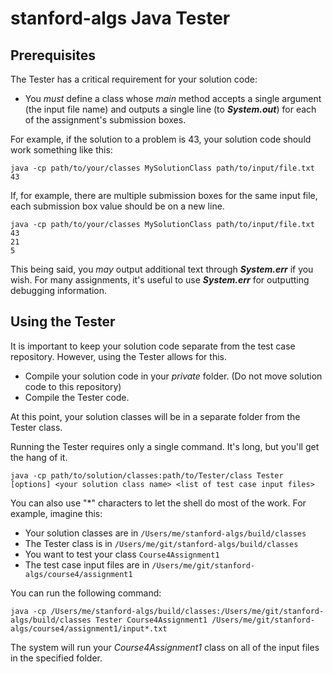 # stanford-algs Java Tester

## Prerequisites

The Tester has a critical requirement for your solution code:
* You *must* define a class whose *main* method accepts a single argument
(the input file name) and outputs a single line (to **_System.out_**) for each
of the assignment's submission boxes.

For example, if the solution to a problem is 43, your solution code should
work something like this:

```shell
java -cp path/to/your/classes MySolutionClass path/to/input/file.txt
43
```
If, for example, there are multiple submission boxes for the same input file,
each submission box value should be on a new line.
```shell
java -cp path/to/your/classes MySolutionClass path/to/input/file.txt
43
21
5
```

This being said, you *may* output additional text through **_System.err_** if
you wish.  For many assignments, it's useful to use **_System.err_** for
outputting debugging information.

## Using the Tester

It is important to keep your solution code separate from the test case
repository. However, using the Tester allows for this.

* Compile your solution code in your *private* folder. (Do not move solution
code to this repository)
* Compile the Tester code.

At this point, your solution classes will be in a separate folder from the
Tester class.

Running the Tester requires only a single command.  It's long, but you'll get
the hang of it.

```
java -cp path/to/solution/classes:path/to/Tester/class Tester [options] <your solution class name> <list of test case input files>
```

You can also use "*" characters to let the shell do most of the work.
For example, imagine this:
* Your solution classes are in ```/Users/me/stanford-algs/build/classes```
* The Tester class is in ```/Users/me/git/stanford-algs/build/classes```
* You want to test your class ```Course4Assignment1```
* The test case input files are in ```/Users/me/git/stanford-algs/course4/assignment1```

You can run the following command:

```
java -cp /Users/me/stanford-algs/build/classes:/Users/me/git/stanford-algs/build/classes Tester Course4Assignment1 /Users/me/git/stanford-algs/course4/assignment1/input*.txt
```

The system will run your *Course4Assignment1* class on all of the input files
in the specified folder.  
